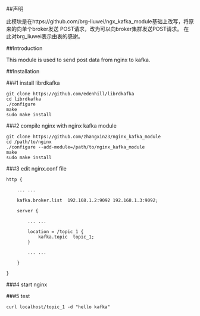 ##声明

此模块是在https://github.com/brg-liuwei/ngx_kafka_module基础上改写，将原来的向单个broker发送
POST请求，改为可以向broker集群发送POST请求。
在此对brg_liuwei表示由衷的感谢。

##Introduction

This module is used to send post data from nginx to kafka.

##Installation

###1 install librdkafka

    git clone https://github.com/edenhill/librdkafka
    cd librdkafka
    ./configure
    make
    sudo make install

###2 compile nginx with nginx kafka module

    git clone https://github.com/zhangxin23/nginx_kafka_module
    cd /path/to/nginx
    ./configure --add-module=/path/to/nginx_kafka_module
    make
    sudo make install

###3 edit nginx.conf file

    http {

        ... ...

        kafka.broker.list  192.168.1.2:9092 192.168.1.3:9092;

        server {

            ... ...

            location = /topic_1 {
                kafka.topic  topic_1;
            }

            ... ...
        
        }

    }

###4 start nginx

###5 test

    curl localhost/topic_1 -d "hello kafka"

